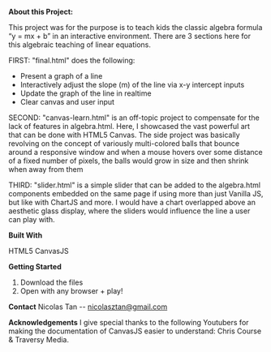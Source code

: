 **About this Project:**


This project was for the purpose is to teach kids the classic algebra formula “y = mx + b” in an interactive environment. 
There are 3 sections here for this algebraic teaching of linear equations. 

FIRST:
"final.html" does the following:
+ Present a graph of a line
+ Interactively adjust the slope (m) of the line via x-y intercept inputs
+ Update the graph of the line in realtime
+ Clear canvas and user input 

SECOND:
"canvas-learn.html" is an off-topic project to compensate for the lack of features in algebra.html. 
Here, I showcased the vast powerful art that can be done with HTML5 Canvas.
The side project was basically revolving on the concept of variously multi-colored balls that bounce 
around a responsive window and when a mouse hovers over some distance of a fixed number of pixels, the balls would grow in size and then shrink when away from them


THIRD:
 "slider.html" is a simple slider that can be added to the algebra.html components embedded on the same page if using more than just Vanilla JS, but like with ChartJS and more.
 I would have a chart overlapped above an aesthetic glass display, where the sliders would influence the line a user can play with.

**Built With**

HTML5
CanvasJS

**Getting Started**

1. Download the files
2. Open with any browser + play!

**Contact**
Nicolas Tan -- nicolasztan@gmail.com

**Acknowledgements**
I give special thanks to the following Youtubers for making the documentation of CanvasJS easier to understand: Chris Course & Traversy Media.
